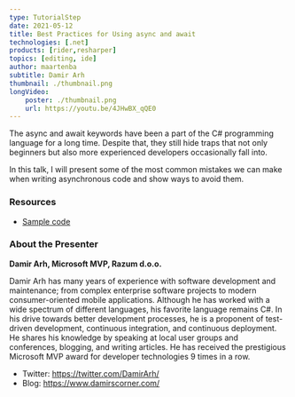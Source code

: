 ```yaml
---
type: TutorialStep
date: 2021-05-12
title: Best Practices for Using async and await
technologies: [.net]
products: [rider,resharper]
topics: [editing, ide]
author: maartenba
subtitle: Damir Arh
thumbnail: ./thumbnail.png
longVideo: 
    poster: ./thumbnail.png
    url: https://youtu.be/4JHwBX_qQE0
---
```


The async and await keywords have been a part of the C# programming language for a long time. Despite that, they still hide traps that not only beginners but also more experienced developers occasionally fall into.

In this talk, I will present some of the most common mistakes we can make when writing asynchronous code and show ways to avoid them.

### Resources

* [Sample code](https://github.com/damirarh/jbdnd-async-await)

### About the Presenter

**Damir Arh, Microsoft MVP, Razum d.o.o.**

Damir Arh has many years of experience with software development and maintenance; from complex enterprise software projects to modern consumer-oriented mobile applications. Although he has worked with a wide spectrum of different languages, his favorite language remains C#. In his drive towards better development processes, he is a proponent of test-driven development, continuous integration, and continuous deployment. He shares his knowledge by speaking at local user groups and conferences, blogging, and writing articles. He has received the prestigious Microsoft MVP award for developer technologies 9 times in a row.

* Twitter: https://twitter.com/DamirArh/
* Blog: https://www.damirscorner.com/